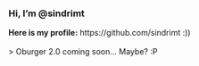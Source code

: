 <h3>Hi, I’m @sindrimt</h3>
<b>Here is my profile:</b> https://github.com/sindrimt        :))<br><br>
> Oburger 2.0 coming soon... Maybe? :P

<!---
sindrimt/sindrimt is a ✨ special ✨ repository because its `README.md` (this file) appears on your GitHub profile.
You can click the Preview link to take a look at your changes.
--->

